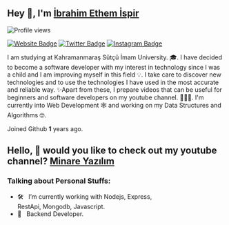 ## Hey 👋, I'm [İbrahim Ethem İspir](https://github.com/ibrahim-ethem-ispir/)
![Profile views](https://komarev.com/ghpvc/?username=ibrahim-ethem-ispir&color=blue)

[![Website Badge](https://img.shields.io/badge/Website-3b5998?style=flat-square&logo=google-chrome&logoColor=white)](http://www.minareyazilim.com/)
[![Twitter Badge](https://img.shields.io/badge/-Twitter-00acee?style=flat-square&logo=Twitter&logoColor=white)](https://twitter.com/MinareYazilim)
[![Instagram Badge](https://img.shields.io/badge/-Instagram-e4405f?style=flat-square&logo=Instagram&logoColor=white)](https://www.instagram.com/minareyazilim/)

I am studying at Kahramanmaraş Sütçü İmam University. 🎓. I have decided to become a software developer with my interest in technology since I was a child and I am improving myself in this field 💡. I take care to discover new technologies and to use the technologies I have used in the most accurate and reliable way. ✨Apart from these, I prepare videos that can be useful for beginners and software developers on my youtube channel. 👨🏻‍💻. I'm currently into Web Development 🕸️ and working on my Data Structures and Algorithms 🤓.

Joined Github **1** years ago.

## Hello, 👋 would you like to check out my youtube channel? [Minare Yazılım](https://www.youtube.com/c/MinareYaz%C4%B1l%C4%B1m)
 

### Talking about Personal Stuffs:

- 🛠 &nbsp; I’m currently working with Nodejs, Express, <br /> RestApi, Mongodb, Javascript.
- 🚀 &nbsp; Backend Developer.

